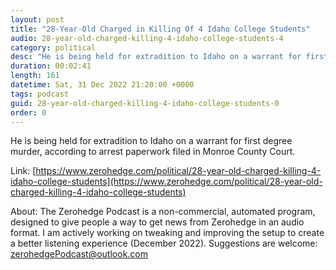 ```yaml
---
layout: post
title: "28-Year-Old Charged in Killing Of 4 Idaho College Students"
audio: 28-year-old-charged-killing-4-idaho-college-students-4
category: political
desc: "He is being held for extradition to Idaho on a warrant for first degree murder, according to arrest paperwork filed in Monroe County Court."
duration: 00:02:41
length: 161
datetime: Sat, 31 Dec 2022 21:20:00 +0000
tags: podcast
guid: 28-year-old-charged-killing-4-idaho-college-students-0
order: 0
---
```

He is being held for extradition to Idaho on a warrant for first degree murder, according to arrest paperwork filed in Monroe County Court.

Link: [https://www.zerohedge.com/political/28-year-old-charged-killing-4-idaho-college-students](https://www.zerohedge.com/political/28-year-old-charged-killing-4-idaho-college-students)

About: The Zerohedge Podcast is a non-commercial, automated program, designed to give people a way to get news from Zerohedge in an audio format.  I am actively working on tweaking and improving the setup to create a better listening experience (December 2022).  Suggestions are welcome: [zerohedgePodcast@outlook.com](mailto:zerohedgePodcast@outlook.com)